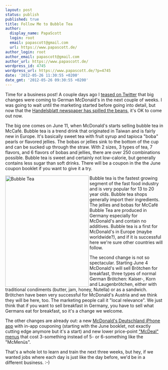 ```yaml
---
layout: post
status: publish
published: true
title: Follow Me to Bubble Tea
author:
  display_name: PapaScott
  login: root
  email: papascott@gmail.com
  url: https://www.papascott.de/
author_login: root
author_email: papascott@gmail.com
author_url: https://www.papascott.de/
wordpress_id: 4745
wordpress_url: https://www.papascott.de/?p=4745
date: '2012-05-26 11:30:55 +0200'
date_gmt: '2012-05-26 09:30:55 +0200'
---
```

<p>Time for a business post! A couple days ago I <a href="https://twitter.com/papascott/status/204798796243283969" title="4 big changes coming to German McDonald's in the next 3 weeks! Never a dull day for us!">teased on Twitter</a> that big changes were coming to German McDonald's in the next couple of weeks. I was going to wait until the marketing started before going into detail, but now that the <a href="http://www.handelsblatt.com/unternehmen/handel-dienstleister/neuheiten-bei-der-fastfood-kette-bei-mcdonalds-perlt-es-bald-seite-all/6674690-all.html" title="Handelsblatt: Bei McDonald’s perlt es bald">Handelsblatt newspaper has spilled the beans</a>, it's OK to come out now.</p>
<p>The big one comes on June 11, when McDonald's starts selling bubble tea in McCafé. Bubble tea is a trend drink that originated in Taiwan and is fairly new in Europe. It's basically sweet tea with fruit syrup and tapioca "boba" pearls or flavored jellies. The bobas or jellies sink to the bottom of the cup and can be sucked up through the straw. With 2 sizes, 3 types of tea, 7 flavors, and 6 flavors of bobas and jellies, there are over 250 combinations possible. Bubble tea is sweet and certainly not low-calorie, but generally contains less sugar than soft drinks. There will be a coupon in the the June coupon booklet if you want to give it a try.</p>
<p><img src="https://www.papascott.de/wordpress/wp-content/uploads/2012/05/Bubble-Tea-50.jpg"  alt="Bubble Tea"  border="0"  width="266"  height="354" align="left" />Bubble tea is the fastest growing segment of the fast food industry and is very popular for 13 to 20 year olds. Bubble tea shops generally import their ingredients. The jellies and bobas for McCafé Bubble Tea are produced in Germany especially for McDonald's and contain no additives. Bubble tea is a first for McDonald's in Europe (maybe worldwide?), and if it is successful here we're sure other countries will follow.</p>
<p>The second change is not so spectacular. Starting June 4 McDonald's will sell Brötchen for breakfast, three types of normal German Brötchen: Kaiser-, Korn and Laugenbrötchen, either with traditional condiments (butter, jam, honey, Nutella) or as a sandwich. Brötchen have been very successful for McDonald's Austria and we think they will be here, too. The marketing people call it "local relevance". We just think that if you want to sell breakfast in Germany, you have to sell what Germans eat for breakfast, so it's a change we welcome.</p>
<p>The other changes are already out: a new <a href="http://itunes.apple.com/de/app/mcdonalds-deutschland/id524943492">McDonald's Deutschland iPhone app</a> with in-app couponing (starting with the June booklet, not exactly cutting edge anymore but it's a start) and new lower price-point <a href="http://www.mcdonalds.de/produkte/mcdeal.html">"McDeal" menus</a> that cost 3-something instead of 5- or 6-something like the "McMenüs".</p>
<p>That's a whole lot to learn and train the next three weeks, but hey, if we wanted jobs where each day is just like the day before, we'd be in a different business. :-)</p>
